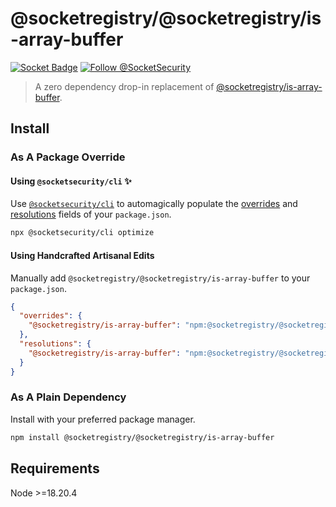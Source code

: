 # @socketregistry/@socketregistry/is-array-buffer

[![Socket Badge](https://socket.dev/api/badge/npm/package/@socketregistry/@socketregistry/is-array-buffer)](https://socket.dev/npm/package/@socketregistry/@socketregistry/is-array-buffer)
[![Follow @SocketSecurity](https://img.shields.io/twitter/follow/SocketSecurity?style=social)](https://twitter.com/SocketSecurity)

> A zero dependency drop-in replacement of
> [@socketregistry/is-array-buffer](https://www.npmjs.com/package/@socketregistry/is-array-buffer).

## Install

### As A Package Override

#### Using `@socketsecurity/cli` :sparkles:

Use [`@socketsecurity/cli`](https://www.npmjs.com/package/@socketsecurity/cli)
to automagically populate the
[overrides](https://docs.npmjs.com/cli/v9/configuring-npm/package-json#overrides)
and [resolutions](https://yarnpkg.com/configuration/manifest#resolutions) fields
of your `package.json`.

```sh
npx @socketsecurity/cli optimize
```

#### Using Handcrafted Artisanal Edits

Manually add `@socketregistry/@socketregistry/is-array-buffer` to your
`package.json`.

```json
{
  "overrides": {
    "@socketregistry/is-array-buffer": "npm:@socketregistry/@socketregistry/is-array-buffer@^1"
  },
  "resolutions": {
    "@socketregistry/is-array-buffer": "npm:@socketregistry/@socketregistry/is-array-buffer@^1"
  }
}
```

### As A Plain Dependency

Install with your preferred package manager.

```sh
npm install @socketregistry/@socketregistry/is-array-buffer
```

## Requirements

Node &gt;=18.20.4
